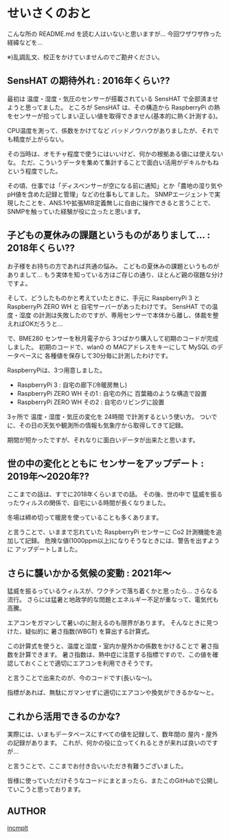 # せいさくのおと

こんな所の README.md を読む人はいないと思いますが… 今回ワザワザ作った経緯などを…

※)乱調乱文、校正をかけていませんのでご勘弁ください。

## SensHAT の期待外れ : 2016年くらい??

最初は 温度・湿度・気圧のセンサーが搭載されている SensHAT で全部済ませようと思ってました。
ところが SensHAT は、その構造から RaspberryPi の熱をセンサーが拾ってしまい正しい値を取得できません(基本的に熱く計測する)。

CPU温度を測って、係数をかけてなど バッドノウハウがありましたが、それでも精度が上がらない。

その当時は、オモチャ程度で使うにはいいけど、何かの根拠ある値には使えないな。
ただ、こういうデータを集めて集計することで面白い活用がデキルかもねという程度でした。

その頃、仕事では「ディスペンサーが空になる前に通知」とか「農地の湿り気やpH値を含めた記録と管理」などの仕事もしてました。
SNMPエージェントで実現したことを、ANS.1や拡張MIB定義無しに自由に操作できると言うことで、SNMPを触っていた経験が役に立ったと思います。

## 子どもの夏休みの課題というものがありまして… : 2018年くらい??

お子様をお持ちの方であれば共通の悩み。
こどもの夏休みの課題というものがありまして… もう実体を知っている方はご存じの通り、ほとんど親の宿題な分けですよ。

そして、どうしたものかと考えていたときに、手元に RaspberryPi 3 と RaspberryPi ZERO WH と 自宅サーバーがあったわけです。
SensHAT での温度・湿度 の計測は失敗したのですが、専用センサーで本体から離し、体裁を整えればOKだろうと…

で、BME280 センサーを秋月電子から 3つばかり購入して初期のコードが完成しました。
初期のコードで、wlan0 の MACアドレスをキーにして MySQL のデータベースに 各種値を保存して30分毎に計測したわけです。

RaspberryPiは、3つ用意しました。

* RaspberryPi 3 : 自宅の廊下(冷暖房無し)
* RaspberryPi ZERO WH その1 : 自宅の外に 百葉箱のような構造で設置
* RaspberryPi ZERO WH その2 : 自宅のリビングに設置

3ヶ所で 温度・湿度・気圧の変化を 24時間 で計測するという使い方。
ついでに、その日の天気や観測所の情報も気象庁から取得してきて記録。

期間が短かったですが、それなりに面白いデータが出来たと思います。

## 世の中の変化とともに センサーをアップデート : 2019年～2020年??

ここまでの話は、すでに2018年くらいまでの話。
その後、世の中で 猛威を振るったウィルスの関係で、自宅にいる時間が長くなりました。

冬場は締め切って暖房を使っていることも多くあります。

と言うことで、いままで忘れていた RaspberryPi センサーに Co2 計測機能を追加して記録。
危険な値(1000ppm以上)になりそうなときには、警告を出すように アップデートしました。

## さらに襲いかかる気候の変動 : 2021年～

猛威を振るっているウィルスが、ワクチンで落ち着くかと思ったら… さらなる流行。
さらには猛暑と地政学的な問題とエネルギー不足が重なって、電気代も高騰。

エアコンをガマンして暑いのに耐えるのも限界があります。
そんなときに見つけた、疑似的に 暑さ指数(WBGT) を算出する計算式。

この計算式を使うと、温度と湿度・室内か屋外かの係数をかけることで 暑さ指数を計算できます。
暑さ指数は、熱中症に注意する指標ですので、この値を確認しておくことで適切にエアコンを利用できそうです。

と言うことで出来たのが、今のコードです(長いな～)。

指標があれば、無駄にガマンせずに適切にエアコンや換気ができるかな～と。

## これから活用できるのかな?

実際には、いまもデータベースにすべての値を記録して、数年間の 屋内・屋外 の記録があります。
これが、何かの役に立ってくれるときが来れば良いのですが…

と言うことで、ここまでお付き合いいただき有難うございました。

皆様に使っていただけそうなコードにまとまったら、またこのGitHubで公開していこうと思っております。

## AUTHOR

[incmplt](https://www.incmplt.net/)
